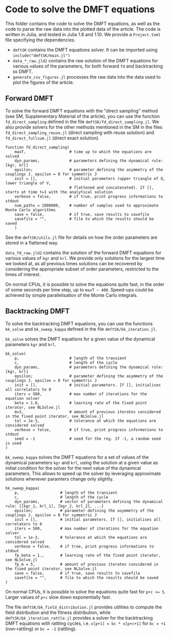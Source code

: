 # Code to solve the DMFT equations

This folder contains the code to solve the DMFT equations, as well as the code to parse the raw data into the plotted data of the article.
The code is written in Julia, and tested in Julia 1.8 and 1.10. 
We provide a `Project.toml` file specifying the dependencies.

- `dmftSK` contains the DMFT equations solver. It can be imported using `include("dmftSK/main.jl")`
- `data_*_raw.jld2` contains the raw solution of the DMFT equations for various values of the parameters, for both forward `fd` and backtracking `bk` DMFT.
- `generate_csv_figures.jl` processes the raw data into the data used to plot the figures of the article.

## Forward DMFT

To solve the forward DMFT equations with the "direct sampling" method (see SM, Supplementary Material of the article), you can use the function `fd_direct_sampling` defined in the file `dmftSK/fd_direct_sampling.jl`. We also provide solvers for the other methods mentioned in the SM in the files `fd_direct_sampling_reuse.jl` (direct sampling with reuse solution) and `fd_direct_fullsum.jl` (direct exact solution).

```
function fd_direct_sampling(
    maxT,                   # time up to which the equations are solved
    dyn_params,             # parameters defining the dynamical rule: [kgr, krl]
    epsilon;                # parameter defining the asymmetry of the couplings J. epsilon = 0 for symmetric J
    init = [],              # initial parameters (upper triangle of Q, lower triangle of V, 
                            # flattened and concatenated). If [], starts at time t=1 with the analytical solution
    verbose = false,        # if true, print progress informations to stdout
    num_paths = 1000000,    # number of samples used to approximate Monte Carlo algorithms
    save = false,           # if true, save results to savefile
    savefile = "",          # file to which the results should be saved
    )
```

See the `dmftSK/utils.jl` file for details on how the order parameters are stored in a flattened way.

`data_fd_raw.jld2` contains the solution of the forward DMFT equations for various values of `kgr` and `krl`. 
We provide only solutions for the largest time we looked at, as all previous times solutions can be recovered by considering the appropriate subset of order parameters, restricted to the times of interest.

On normal CPUs, it is possible to solve the equations quite fast, in the order of some seconds per time step, up to `maxT ~ 400`. Speed-ups could be achieved by simple parallelisation of the Monte Carlo integrals.

## Backtracking DMFT

To solve the backtracking DMFT equations, you can use the functions `bk_solve` and `bk_sweep_kappa` defined in the file `dmftSK/bk_iteration.jl`.    

`bk_solve` solves the DMFT equations for a given value of the dynamical parameters `kgr` and `krl`.
```
bk_solve(
    p,                      # length of the transient
    c,                      # length of the cycle
    dyn_params,             # parameters defining the dynamical rule: [kgr, krl]
    epsilon;                # parameter defining the asymmetry of the couplings J. epsilon = 0 for symmetric J
    init = [],              # initial parameters. If [], initialises all correlators to 0
    iters = 500,            # max number of iterations for the equation solver
    beta = 1.0,             # learning rate of the fixed point iterator, see NLSolve.jl
    m=3,                    # amount of previous iterates considered in the fixed point iterator, see NLSolve.jl
    tol = 1e-3,             # tolerance at which the equations are considered solved
    verbose = false,        # if true, print progress informations to stdout
    seed = -1               # seed for the rng. If -1, a random seed is used
) 
```

`bk_sweep_kappa` solves the DMFT equations for a set of values of the dynamical parameters `kgr` and `krl`, using the solution at a given value as initial condition for the solver for the next value of the dynamical parameters. This allows to speed up the solver by leveraging approximate solutions whenever paramters change only slightly.

```
bk_sweep_kappa(
    p,                  # length of the transient
    c,                  # length of the cycle
    dyn_params,         # vector of parameters defining the dynamical rule: [[kgr_1, krl_1], [kgr_2, krl_2], ...]
    epsilon;            # parameter defining the asymmetry of the couplings J. epsilon = 0 for symmetric J
    init = [],          # initial parameters. If [], initialises all correlators to 0
    iters = 500,        # max number of iterations for the equation solver
    tol = 1e-3,         # tolerance at which the equations are considered solved
    verbose = false,    # if true, print progress informations to stdout
    fp_beta = 1.,       # learning rate of the fixed point iterator, see NLSolve.jl
    fp_m = 5,           # amount of previous iterates considered in the fixed point iterator, see NLSolve.jl
    save = false,       # if true, save results to savefile
    savefile = "",      # file to which the results should be saved
)
```

On normal CPUs, it is possible to solve the equations quite fast for `p+c <= 5`. Larger values of `p+c` slow down exponentially fast.

The file `dmftSK/bk_field_distribution.jl` provides utilities to compute the field distribution and the fitness distribution, while `dmftSK/bk_iteration_rattle.jl` provides a solver for the backtracking DMFT equations with rattling cycles, i.e. `x[p+1] = bc * x[p+c+1]` for `bc = +1` (non-rattling) or `bc = -1` (rattling).

